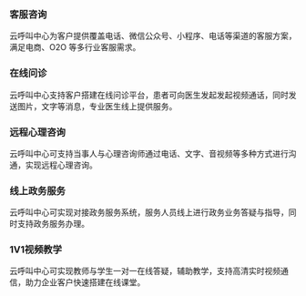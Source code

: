 ### 客服咨询 
云呼叫中心为客户提供覆盖电话、微信公众号、小程序、电话等渠道的客服方案，满足电商、O2O 等多行业客服需求。

### 在线问诊
云呼叫中心支持客户搭建在线问诊平台，患者可向医生发起发起视频通话，同时发送图片，文字等消息，专业医生线上提供服务。

### 远程心理咨询
云呼叫中心可支持当事人与心理咨询师通过电话、文字、音视频等多种方式进行沟通，实现远程心理咨询。

### 线上政务服务
云呼叫中心可实现对接政务服务系统，服务人员线上进行政务业务答疑与指导，同时支持政务服务办理。

### 1V1视频教学
云呼叫中心可实现教师与学生一对一在线答疑，辅助教学，支持高清实时视频通信，助力企业客户快速搭建在线课堂。
